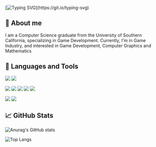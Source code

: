 <!---
Edenlia/Edenlia is a ✨ special ✨ repository because its `README.md` (this file) appears on your GitHub profile.
You can click the Preview link to take a look at your changes.
--->
[![Typing SVG](https://readme-typing-svg.demolab.com?font=Lobster&size=70&duration=3000&pause=1000&color=A2B1BC&background=2B2B2B&center=true&vCenter=true&width=1000&height=150&lines=Hey+there!+%F0%9F%91%8B;I+am+Edenlia.)](https://git.io/typing-svg)
## 👀 About me
I am a Computer Science graduate from the University of Southern California, specializing in Game Development. Currently, I'm in Game Industry, and interested in Game Development, Computer Graphics and Mathematics

## 🔧 Languages and Tools
<a href="#"><img src="https://img.shields.io/badge/-Unreal%20Engine-313131?style=for-the-badge&logo=unreal-engine&logoColor=white"></a>
<a href="#"><img src="https://img.shields.io/badge/Unity-100000?style=for-the-badge&logo=unity&logoColor=white"></a>

<a href="#"><img src="https://img.shields.io/badge/C%2B%2B-00599C?style=for-the-badge&logo=c%2B%2B&logoColor=white"></a>
<a href="#"><img src="https://img.shields.io/badge/C%23-239120?style=for-the-badge&logo=c-sharp&logoColor=white"></a>
<a href="#"><img src="https://img.shields.io/badge/.NET-512BD4?style=for-the-badge&logo=dotnet&logoColor=white"></a>
<a href="#"><img src="https://img.shields.io/badge/lua-%232C2D72.svg?style=for-the-badge&logo=lua&logoColor=white"></a>
<a href="#"><img src="https://img.shields.io/badge/Python-FFD43B?style=for-the-badge&logo=python&logoColor=blue"></a>

<a href="#"><img src="https://img.shields.io/badge/GIT-E44C30?style=for-the-badge&logo=git&logoColor=white"></a>
<a href="#"><img src="https://img.shields.io/badge/-PERFORCE%20HELIX-00AEEF?style=for-the-badge&logo=Perforce&logoColor=white"></a>

## 📈 GitHub Stats
![Anurag's GitHub stats](https://github-readme-stats.vercel.app/api?username=Edenlia&theme=github_dark)

![Top Langs](https://github-readme-stats.vercel.app/api/top-langs/?username=Edenlia&layout=compact&theme=github_dark)
